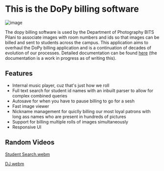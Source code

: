 # This is the DoPy billing software
![image](https://github.com/user-attachments/assets/2d2cf74b-86f9-4c08-baf6-fe51b7ae0746)

The dopy billing software is used by the Department of Photography BITS Pilani to associate images with room numbers and ids so that images can be billed and sent to students across the campus.
This application aims to overhaul the DoPy billing application and is a continuation of decades of evolution of our processes. Detailed documentation can be found [here](https://updated-newer-fresher-version-3.readthedocs.io/en/latest/index.html) (the documentation is a work in progress as of writing this).

## Features

- Internal music player, cuz that's just how we roll
- Full text search for student id names with an inbuilt parser to allow for complex combined queries
- Autosave for when you have to pause billing to go for a sesh
- Fast image viewer
- Nickname management for quiclly billing our most loyal patrons with long ass names who are present in hundreds of pictures
- Support for billing multiple rolls of images simultaneously
- Responsive UI

## Random Videos
[Student Search.webm](https://github.com/user-attachments/assets/e9ec7277-e348-4547-9a44-3ae236ab9d03)

[DJ.webm](https://github.com/user-attachments/assets/506701f9-7268-4956-82cd-affdac716db4)
